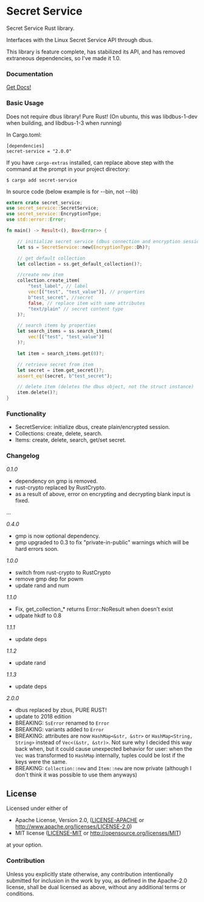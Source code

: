 # Secret Service

Secret Service Rust library.

Interfaces with the Linux Secret Service API through dbus.

This library is feature complete, has stabilized its API, and has removed extraneous dependencies, so I've made it 1.0.

### Documentation

[Get Docs!](https://docs.rs/secret-service/)

### Basic Usage

Does not require dbus library! Pure Rust!
(On ubuntu, this was libdbus-1-dev when building, and libdbus-1-3 when running)

In Cargo.toml:

```
[dependencies]
secret-service = "2.0.0"
```

If you have `cargo-extras` installed, can replace above step with the command at the prompt in your project directory:

```
$ cargo add secret-service
```

In source code (below example is for --bin, not --lib)

```rust
extern crate secret_service;
use secret_service::SecretService;
use secret_service::EncryptionType;
use std::error::Error;

fn main() -> Result<(), Box<Error>> {

    // initialize secret service (dbus connection and encryption session)
    let ss = SecretService::new(EncryptionType::Dh)?;

    // get default collection
    let collection = ss.get_default_collection()?;

    //create new item
    collection.create_item(
        "test_label", // label
        vec![("test", "test_value")], // properties
        b"test_secret", //secret
        false, // replace item with same attributes
        "text/plain" // secret content type
    )?;

    // search items by properties
    let search_items = ss.search_items(
        vec![("test", "test_value")]
    )?;

    let item = search_items.get(0)?;

    // retrieve secret from item
    let secret = item.get_secret()?;
    assert_eq!(secret, b"test_secret");

    // delete item (deletes the dbus object, not the struct instance)
    item.delete()?;
}
```

### Functionality

- SecretService: initialize dbus, create plain/encrypted session.
- Collections: create, delete, search.
- Items: create, delete, search, get/set secret.


### Changelog
_0.1.0_
- dependency on gmp is removed.
- rust-crypto replaced by RustCrypto.
- as a result of above, error on encrypting and decrypting blank input is fixed.

...

_0.4.0_
- gmp is now optional dependency.
- gmp upgraded to 0.3 to fix "private-in-public" warnings which will be hard errors soon.

_1.0.0_
- switch from rust-crypto to RustCrypto
- remove gmp dep for powm
- update rand and num

_1.1.0_
- Fix, get_collection_* returns Error::NoResult when doesn't exist
- udpate hkdf to 0.8

_1.1.1_
- update deps

_1.1.2_
- update rand

_1.1.3_
- update deps

_2.0.0_
- dbus replaced by zbus, PURE RUST!
- update to 2018 edition
- BREAKING: `SsError` renamed to `Error`
- BREAKING: variants added to `Error`
- BREAKING: attributes are now `HashMap<&str, &str>` or `HashMap<String, String>` instead of `Vec<(&str, &str)>`. Not sure why I decided this way back when, but it could cause unexpected behavior for user: when the `Vec` was transformed to `HashMap` internally, tuples could be lost if the keys were the same.
- BREAKING: `Collection::new` and `Item::new` are now private (although I don't think it was possible to use them anyways)

## License

Licensed under either of

* Apache License, Version 2.0, ([LICENSE-APACHE](LICENSE-APACHE) or http://www.apache.org/licenses/LICENSE-2.0)
* MIT license ([LICENSE-MIT](LICENSE-MIT) or http://opensource.org/licenses/MIT)

at your option.

### Contribution

Unless you explicitly state otherwise, any contribution intentionally submitted for inclusion in the work by you, as defined in the Apache-2.0 license, shall be dual licensed as above, without any additional terms or conditions.
